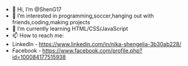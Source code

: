 - 👋 Hi, I’m @ShenG17
- 👀 I’m interested in programming,soccer,hanging out with friends,coding,making projects
- 🌱 I’m currently learning HTML/CSS/JavaScript
- 📫 How to reach me:
- LinkedIn - https://www.linkedin.com/in/nika-shengelia-3b30ab228/
- Facebook - https://www.facebook.com/profile.php?id=100084177515938

<!---
ShenG17/ShenG17 is a ✨ special ✨ repository because its `README.md` (this file) appears on your GitHub profile.
You can click the Preview link to take a look at your changes.
--->
